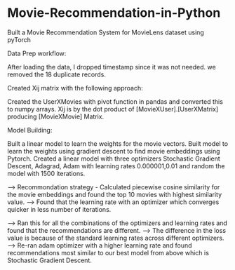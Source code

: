 # Movie-Recommendation-in-Python
Built a Movie Recommendation System for MovieLens dataset using pyTorch


Data Prep workflow:

After loading the data, I dropped timestamp since it was not needed. we removed the 18 duplicate records.

Created Xij matrix with the following approach:

Created the UserXMovies with pivot function in pandas and converted this to numpy arrays.
Xij is by the dot product of [MovieXUser].[UserXMatrix] producing [MovieXMovie] Matrix.

Model Building:

Built a linear model to learn the weights for the movie vectors.
Built model to learn the weights using gradient descent to find movie embeddings using Pytorch.
Created a linear model with three optimizers Stochastic Gradient Descent, Adagrad, Adam with learning rates 0.000001,0.01 and random the model with 1500 iterations.

--> Recommondation strategy - Calculated piecewise cosine similarity for the movie embeddings and found the top 10 movies with highest similarity value.
--> Found that the learning rate with an optimizer which converges quicker in less number of iterations.

--> Ran this for all the combinations of the optimizers and learning rates and found that the recommendations are different. 
--> The difference in the loss value is because of the standard learning rates across different optimizers. 
--> Re-ran adam optimizer with a higher learning rate and found recommendations most similar to our best model from above which is Stochastic Gradient Descent. 

